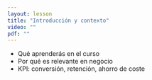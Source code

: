 ```yaml
---
layout: lesson
title: "Introducción y contexto"
video: ""
pdf: ""
---
```

- Qué aprenderás en el curso
- Por qué es relevante en negocio
- KPI: conversión, retención, ahorro de coste
